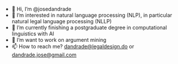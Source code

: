 - 👋 Hi, I’m @josedandrade
- 👀 I’m interested in natural language processing (NLP), in particular natural legal language processing (NLLP)
- 🌱 I’m currently finishing a postgraduate degree in computational linguistics with AI
- 💞️ I’m want to work on argument mining
- 📫 How to reach me? dandrade@legaldesign.do or dandrade.jose@gmail.com

<!---
josedandrade/josedandrade is a ✨ special ✨ repository because its `README.md` (this file) appears on your GitHub profile.
You can click the Preview link to take a look at your changes.
--->
